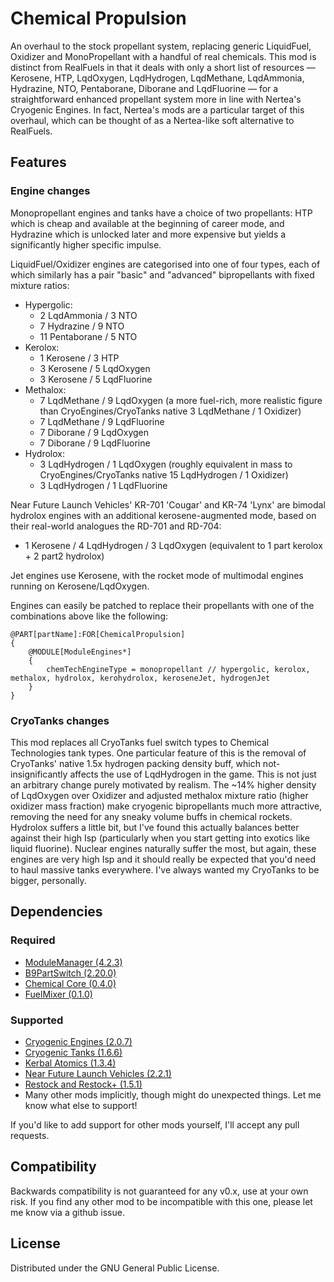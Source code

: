 # Chemical Propulsion
An overhaul to the stock propellant system, replacing generic LiquidFuel, Oxidizer and MonoPropellant with a handful of real chemicals.
This mod is distinct from RealFuels in that it deals with only a short list of resources — Kerosene, HTP, LqdOxygen, LqdHydrogen, LqdMethane, LqdAmmonia, Hydrazine, NTO, Pentaborane, Diborane and LqdFluorine — for a straightforward enhanced propellant system more in line with Nertea's Cryogenic Engines. In fact, Nertea's mods are a particular target of this overhaul, which can be thought of as a Nertea-like soft alternative to RealFuels.

## Features
### Engine changes
Monopropellant engines and tanks have a choice of two propellants: HTP which is cheap and available at the beginning of career mode, and Hydrazine which is unlocked later and more expensive but yields a significantly higher specific impulse.

LiquidFuel/Oxidizer engines are categorised into one of four types, each of which similarly has a pair "basic" and "advanced" bipropellants with fixed mixture ratios:
- Hypergolic:
  - 2 LqdAmmonia / 3 NTO
  - 7 Hydrazine / 9 NTO
  - 11 Pentaborane / 5 NTO
- Kerolox:
  - 1 Kerosene / 3 HTP
  - 3 Kerosene / 5 LqdOxygen
  - 3 Kerosene / 5 LqdFluorine
- Methalox:
  - 7 LqdMethane / 9 LqdOxygen (a more fuel-rich, more realistic figure than CryoEngines/CryoTanks native 3 LqdMethane / 1 Oxidizer)
  - 7 LqdMethane / 9 LqdFluorine
  - 7 Diborane / 9 LqdOxygen
  - 7 Diborane / 9 LqdFluorine
- Hydrolox:
  - 3 LqdHydrogen / 1 LqdOxygen (roughly equivalent in mass to CryoEngines/CryoTanks native 15 LqdHydrogen / 1 Oxidizer)
  - 3 LqdHydrogen / 1 LqdFluorine

Near Future Launch Vehicles' KR-701 'Cougar' and KR-74 'Lynx' are bimodal hydrolox engines with an additional kerosene-augmented mode, based on their real-world analogues the RD-701 and RD-704:
  - 1 Kerosene / 4 LqdHydrogen / 3 LqdOxygen (equivalent to 1 part kerolox + 2 part2 hydrolox)

Jet engines use Kerosene, with the rocket mode of multimodal engines running on Kerosene/LqdOxygen.

Engines can easily be patched to replace their propellants with one of the combinations above like the following:
```
@PART[partName]:FOR[ChemicalPropulsion]
{
	@MODULE[ModuleEngines*]
	{
		chemTechEngineType = monopropellant // hypergolic, kerolox, methalox, hydrolox, kerohydrolox, keroseneJet, hydrogenJet
	}
}
```
### CryoTanks changes
This mod replaces all CryoTanks fuel switch types to Chemical Technologies tank types. One particular feature of this is the removal of CryoTanks' native 1.5x hydrogen packing density buff, which not-insignificantly affects the use of LqdHydrogen in the game. This is not just an arbitrary change purely motivated by realism. The ~14% higher density of LqdOxygen over Oxidizer and adjusted methalox mixture ratio (higher oxidizer mass fraction) make cryogenic bipropellants much more attractive, removing the need for any sneaky volume buffs in chemical rockets. Hydrolox suffers a little bit, but I've found this actually balances better against their high Isp (particularly when you start getting into exotics like liquid fluorine). Nuclear engines naturally suffer the most, but again, these engines are very high Isp and it should really be expected that you'd need to haul massive tanks everywhere. I've always wanted my CryoTanks to be bigger, personally.

## Dependencies
### Required
- [ModuleManager (4.2.3)](https://github.com/sarbian/ModuleManager)
- [B9PartSwitch (2.20.0)](https://github.com/blowfishpro/B9PartSwitch)
- [Chemical Core (0.4.0)](https://github.com/CharleRoger/ChemicalCore)
- [FuelMixer (0.1.0)](https://github.com/CharleRoger/FuelMixer)
### Supported
- [Cryogenic Engines (2.0.7)](https://github.com/post-kerbin-mining-corporation/CryoEngines)
- [Cryogenic Tanks (1.6.6)](https://github.com/post-kerbin-mining-corporation/CryoTanks)
- [Kerbal Atomics (1.3.4)](https://github.com/post-kerbin-mining-corporation/KerbalAtomics)
- [Near Future Launch Vehicles (2.2.1)](https://github.com/post-kerbin-mining-corporation/NearFutureLaunchVehicles)
- [Restock and Restock+ (1.5.1)](https://github.com/PorktoberRevolution/ReStocked)
- Many other mods implicitly, though might do unexpected things. Let me know what else to support!

If you'd like to add support for other mods yourself, I'll accept any pull requests.

## Compatibility
Backwards compatibility is not guaranteed for any v0.x, use at your own risk. If you find any other mod to be incompatible with this one, please let me know via a github issue.

## License
Distributed under the GNU General Public License.
